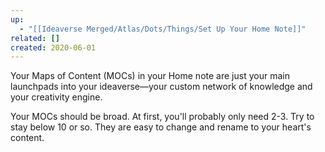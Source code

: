 ```yaml
---
up:
  - "[[Ideaverse Merged/Atlas/Dots/Things/Set Up Your Home Note]]"
related: []
created: 2020-06-01
---
```

Your Maps of Content (MOCs) in your Home note are just your main launchpads into your ideaverse—your custom network of knowledge and your creativity engine. 

Your MOCs should be broad. At first, you'll probably only need 2-3. Try to stay below 10 or so. They are easy to change and rename to your heart's content. 